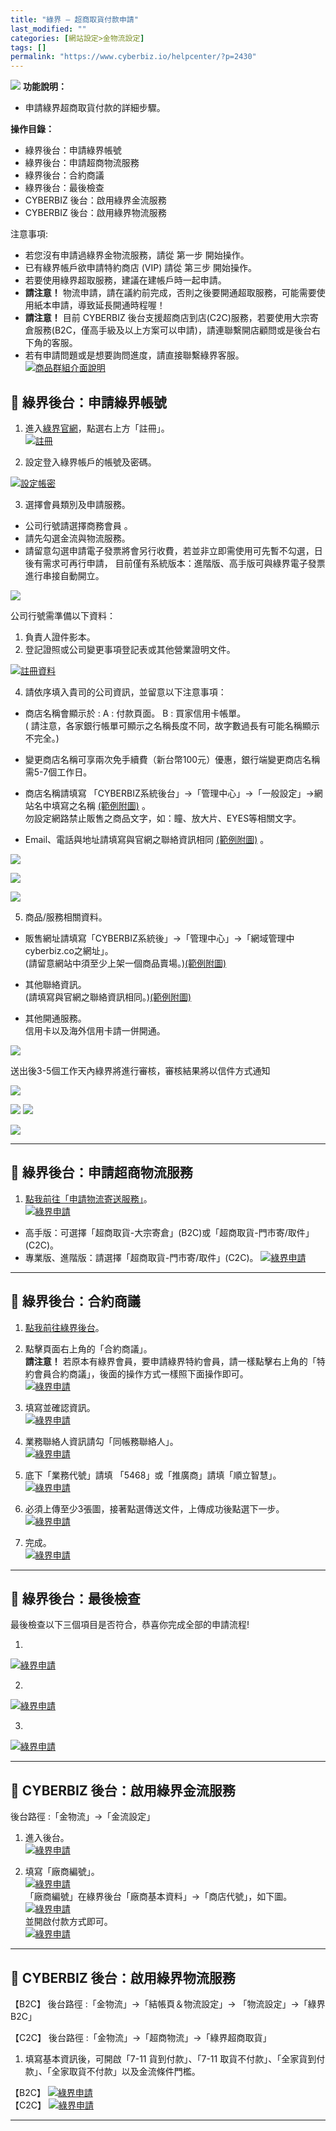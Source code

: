 ```yaml
---
title: "綠界 – 超商取貨付款申請"
last_modified: ""
categories: [網站設定>金物流設定]
tags: []
permalink: "https://www.cyberbiz.io/helpcenter/?p=2430"
---
```


![](https://www.cyberbiz.io/helpcenter/wp-content/uploads/一般版3.png) **功能說明：**  

* 申請綠界超商取貨付款的詳細步驟。



**操作目錄：**

* 綠界後台：申請綠界帳號 
* 綠界後台：申請超商物流服務
* 綠界後台：合約商議
* 綠界後台：最後檢查
* CYBERBIZ 後台：啟用綠界金流服務
* CYBERBIZ 後台：啟用綠界物流服務

注意事項:  

* 若您沒有申請過綠界金物流服務，請從 第一步 開始操作。
* 已有綠界帳戶欲申請特約商店 (VIP) 請從 第三步 開始操作。
* 若要使用綠界超取服務，建議在建帳戶時一起申請。
* **請注意！** 物流申請，請在議約前完成，否則之後要開通超取服務，可能需要使用紙本申請，導致延長開通時程喔！
* **請注意！** 目前 CYBERBIZ 後台支援超商店到店(C2C)服務，若要使用大宗寄倉服務(B2C，僅高手級及以上方案可以申請)，請連聯繫開店顧問或是後台右下角的客服。
* 若有申請問題或是想要詢問進度，請直接聯繫綠界客服。  
[![商品群組介面說明](https://www.cyberbiz.co/helpcenter/wp-content/uploads/2020/09/綠界19.png)](https://www.cyberbiz.co/helpcenter/wp-content/uploads/2020/09/綠界19.png)



## 📌 綠界後台：申請綠界帳號

1. 進入[綠界官網](https://www.ecpay.com.tw/)，點選右上方「註冊」。  
[![註冊](https://www.cyberbiz.io/helpcenter/wp-content/uploads/綠界金流串接01.png)](https://www.cyberbiz.io/helpcenter/wp-content/uploads/綠界金流串接01.png)



2. 設定登入綠界帳戶的帳號及密碼。  

[![設定帳密](https://www.cyberbiz.io/helpcenter/wp-content/uploads/綠界金流串接02.png)](https://www.cyberbiz.io/helpcenter/wp-content/uploads/綠界金流串接02.png)



3. 選擇會員類別及申請服務。  

* 公司行號請選擇商務會員 。
* 請先勾選金流與物流服務。
* 請留意勾選申請電子發票將會另行收費，若並非立即需使用可先暫不勾選，日後有需求可再行申請， 目前僅有系統版本：進階版、高手版可與綠界電子發票進行串接自動開立。 


![](https://www.cyberbiz.io/support/wp-content/uploads/fountain-pen.png)

公司行號需準備以下資料：

1. 負責人證件影本。
2. 登記證照或公司變更事項登記表或其他營業證明文件。

[![註冊資料](https://www.cyberbiz.io/helpcenter/wp-content/uploads/綠界金流串接03.png)](https://www.cyberbiz.io/helpcenter/wp-content/uploads/綠界金流串接03.png)



4. 請依序填入貴司的公司資訊，並留意以下注意事項：   

* 商店名稱會顯示於 : A : 付款頁面。 B : 買家信用卡帳單。   
( 請注意，各家銀行帳單可顯示之名稱長度不同，故字數過長有可能名稱顯示不完全。)

* 變更商店名稱可享兩次免手續費（新台幣100元）優惠，銀行端變更商店名稱需5-7個工作日。
* 商店名稱請填寫 「CYBERBIZ系統後台」→「管理中心」→「一般設定」→網站名中填寫之名稱 [(範例附圖)](https://www.cyberbiz.io/helpcenter/wp-content/uploads/綠界金流串接07.png) 。  
勿設定網路禁止販售之商品文字，如：瞳、放大片、EYES等相關文字。

* Email、電話與地址請填寫與官網之聯絡資訊相同 [(範例附圖)](https://www.cyberbiz.io/helpcenter/wp-content/uploads/綠界金流串接08.png) 。

[![](https://www.cyberbiz.io/helpcenter/wp-content/uploads/綠界金流串接04.png)](https://www.cyberbiz.io/helpcenter/wp-content/uploads/綠界金流串接04.png)

[![](https://www.cyberbiz.io/helpcenter/wp-content/uploads/綠界金流串接05.png)](https://www.cyberbiz.io/helpcenter/wp-content/uploads/綠界金流串接05.png)

[![](https://www.cyberbiz.io/helpcenter/wp-content/uploads/綠界金流串接06.png)](https://www.cyberbiz.io/helpcenter/wp-content/uploads/綠界金流串接06.png)



5. 商品/服務相關資料。  

* 販售網址請填寫「CYBERBIZ系統後」→「管理中心」→「網域管理中cyberbiz.co之網址」。  
(請留意網站中須至少上架一個商品賣場。)[(範例附圖)](https://www.cyberbiz.io/helpcenter/wp-content/uploads/綠界金流串接12.png)

* 其他聯絡資訊。  
(請填寫與官網之聯絡資訊相同。)[(範例附圖)](https://www.cyberbiz.io/helpcenter/wp-content/uploads/綠界金流串接08.png)

* 其他開通服務。  
信用卡以及海外信用卡請一併開通。

![](https://www.cyberbiz.io/support/wp-content/uploads/fountain-pen.png)

送出後3-5個工作天內綠界將進行審核，審核結果將以信件方式通知

[![](https://www.cyberbiz.io/helpcenter/wp-content/uploads/綠界金流串接09.png)](https://www.cyberbiz.io/helpcenter/wp-content/uploads/綠界金流串接09.png)

[![](https://www.cyberbiz.io/helpcenter/wp-content/uploads/綠界金流串接10.png)](https://www.cyberbiz.io/helpcenter/wp-content/uploads/綠界金流串接10.png) [![](https://www.cyberbiz.io/helpcenter/wp-content/uploads/綠界金流串接10.1.png)](https://www.cyberbiz.io/helpcenter/wp-content/uploads/綠界金流串接10.1.png)

[![](https://www.cyberbiz.io/helpcenter/wp-content/uploads/綠界金流串接11.png)](https://www.cyberbiz.io/helpcenter/wp-content/uploads/綠界金流串接11.png)



* * *



## 📌 綠界後台：申請超商物流服務

1. [點我前往「申請物流寄送服務」](https://www.ecpay.com.tw/IntroTransport)。  
[![綠界申請](https://www.cyberbiz.co/helpcenter/wp-content/uploads/2020/09/綠界08.png)](https://www.cyberbiz.co/helpcenter/wp-content/uploads/2020/09/綠界08.png)  

* 高手版：可選擇「超商取貨-大宗寄倉」(B2C)或「超商取貨-門市寄/取件」(C2C)。
* 專業版、進階版：請選擇「超商取貨-門市寄/取件」(C2C)。
[![綠界申請](https://www.cyberbiz.co/helpcenter/wp-content/uploads/2020/09/綠界09.png)](https://www.cyberbiz.co/helpcenter/wp-content/uploads/2020/09/綠界09.png)  

* * *



## 📌 綠界後台：合約商議

1. [點我前往綠界後台](https://vendor.ecpay.com.tw/User/LogOn_Step1)。


2. 點擊頁面右上角的「合約商議」。  
**請注意！** 若原本有綠界會員，要申請綠界特約會員，請一樣點擊右上角的「特約會員合約商議」，後面的操作方式一樣照下面操作即可。  
[![綠界申請](https://www.cyberbiz.co/helpcenter/wp-content/uploads/2020/09/綠界10-1.png)](https://www.cyberbiz.co/helpcenter/wp-content/uploads/2020/09/綠界10-1.png)



3. 填寫並確認資訊。  
[![綠界申請](https://www.cyberbiz.co/helpcenter/wp-content/uploads/2020/09/綠界11.png)](https://www.cyberbiz.co/helpcenter/wp-content/uploads/2020/09/綠界11.png)



4. 業務聯絡人資訊請勾「同帳務聯絡人」。  
[![綠界申請](https://www.cyberbiz.co/helpcenter/wp-content/uploads/2020/09/綠界12.png)](https://www.cyberbiz.co/helpcenter/wp-content/uploads/2020/09/綠界12.png)



5. 底下「業務代號」請填 「5468」或「推廣商」請填「順立智慧」。  
[![綠界申請](https://www.cyberbiz.co/helpcenter/wp-content/uploads/2020/09/綠界13.png)](https://www.cyberbiz.co/helpcenter/wp-content/uploads/2020/09/綠界13.png)



6. 必須上傳至少3張圖，接著點選傳送文件，上傳成功後點選下一步。  
[![綠界申請](https://www.cyberbiz.co/helpcenter/wp-content/uploads/2020/09/綠界14.png)](https://www.cyberbiz.co/helpcenter/wp-content/uploads/2020/09/綠界14.png)



7. 完成。  
[![綠界申請](https://www.cyberbiz.co/helpcenter/wp-content/uploads/2020/09/綠界15.png)](https://www.cyberbiz.co/helpcenter/wp-content/uploads/2020/09/綠界15.png)



* * *



## 📌 綠界後台：最後檢查

最後檢查以下三個項目是否符合，恭喜你完成全部的申請流程!

1.   
[![綠界申請](https://www.cyberbiz.co/helpcenter/wp-content/uploads/2020/09/綠界16.png)](https://www.cyberbiz.co/helpcenter/wp-content/uploads/2020/09/綠界16.png)



2.   
[![綠界申請](https://www.cyberbiz.co/helpcenter/wp-content/uploads/2020/09/綠界17.png)](https://www.cyberbiz.co/helpcenter/wp-content/uploads/2020/09/綠界17.png)



3.   
[![綠界申請](https://www.cyberbiz.co/helpcenter/wp-content/uploads/2020/09/綠界18.png)](https://www.cyberbiz.co/helpcenter/wp-content/uploads/2020/09/綠界18.png)



* * *



## 📌 CYBERBIZ 後台：啟用綠界金流服務

後台路徑 :「金物流」→「金流設定」  


1. 進入後台。  
[![綠界申請](https://www.cyberbiz.io/helpcenter/wp-content/uploads/綠界超取申請01.png)](https://www.cyberbiz.io/helpcenter/wp-content/uploads/綠界超取申請01.png)



2. 填寫「廠商編號」。  
[![綠界申請](https://www.cyberbiz.io/helpcenter/wp-content/uploads/綠界超取申請02.png)](https://www.cyberbiz.io/helpcenter/wp-content/uploads/綠界超取申請02.png)  
「廠商編號」在綠界後台「廠商基本資料」→「商店代號」，如下圖。  
[![綠界申請](https://www.cyberbiz.co/helpcenter/wp-content/uploads/2020/09/綠界21.jpg)](https://www.cyberbiz.co/helpcenter/wp-content/uploads/2020/09/綠界21.jpg)  
並開啟付款方式即可。  
[![綠界申請](https://www.cyberbiz.co/helpcenter/wp-content/uploads/2020/09/綠界22.png)](https://www.cyberbiz.co/helpcenter/wp-content/uploads/2020/09/綠界22.png)  



* * *



## 📌 CYBERBIZ 後台：啟用綠界物流服務

【B2C】 後台路徑 :「金物流」→「結帳頁＆物流設定」→ 「物流設定」→「綠界B2C」  

【C2C】 後台路徑 :「金物流」→「超商物流」→「綠界超商取貨」  


1. 填寫基本資訊後，可開啟「7-11 貨到付款」、「7-11 取貨不付款」、「全家貨到付款」、「全家取貨不付款」以及金流條件門檻。

【B2C】 [![綠界申請](https://www.cyberbiz.io/helpcenter/wp-content/uploads/綠界24.png)](https://www.cyberbiz.io/helpcenter/wp-content/uploads/綠界24.png)  
【C2C】 [![綠界申請](https://www.cyberbiz.io/helpcenter/wp-content/uploads/綠界物流01.png)](https://www.cyberbiz.io/helpcenter/wp-content/uploads/綠界物流01.png)  

* * *




